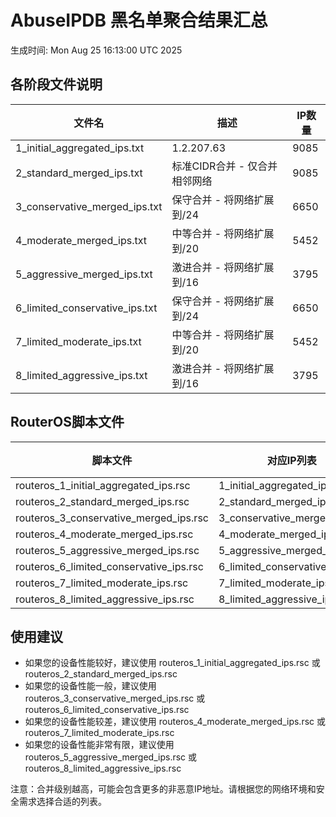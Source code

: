 # AbuseIPDB 黑名单聚合结果汇总
生成时间: Mon Aug 25 16:13:00 UTC 2025

## 各阶段文件说明

| 文件名 | 描述 | IP数量 |
|--------|------|--------|
| 1_initial_aggregated_ips.txt | 1.2.207.63 | 9085 |
| 2_standard_merged_ips.txt | 标准CIDR合并 - 仅合并相邻网络 | 9085 |
| 3_conservative_merged_ips.txt | 保守合并 - 将网络扩展到/24 | 6650 |
| 4_moderate_merged_ips.txt | 中等合并 - 将网络扩展到/20 | 5452 |
| 5_aggressive_merged_ips.txt | 激进合并 - 将网络扩展到/16 | 3795 |
| 6_limited_conservative_ips.txt | 保守合并 - 将网络扩展到/24 | 6650 |
| 7_limited_moderate_ips.txt | 中等合并 - 将网络扩展到/20 | 5452 |
| 8_limited_aggressive_ips.txt | 激进合并 - 将网络扩展到/16 | 3795 |

## RouterOS脚本文件

| 脚本文件 | 对应IP列表 | IP数量 |
|----------|------------|--------|
| routeros_1_initial_aggregated_ips.rsc | 1_initial_aggregated_ips.txt | 9085 |
| routeros_2_standard_merged_ips.rsc | 2_standard_merged_ips.txt | 9085 |
| routeros_3_conservative_merged_ips.rsc | 3_conservative_merged_ips.txt | 6650 |
| routeros_4_moderate_merged_ips.rsc | 4_moderate_merged_ips.txt | 5452 |
| routeros_5_aggressive_merged_ips.rsc | 5_aggressive_merged_ips.txt | 3795 |
| routeros_6_limited_conservative_ips.rsc | 6_limited_conservative_ips.txt | 6650 |
| routeros_7_limited_moderate_ips.rsc | 7_limited_moderate_ips.txt | 5452 |
| routeros_8_limited_aggressive_ips.rsc | 8_limited_aggressive_ips.txt | 3795 |

## 使用建议

- 如果您的设备性能较好，建议使用 routeros_1_initial_aggregated_ips.rsc 或 routeros_2_standard_merged_ips.rsc
- 如果您的设备性能一般，建议使用 routeros_3_conservative_merged_ips.rsc 或 routeros_6_limited_conservative_ips.rsc
- 如果您的设备性能较差，建议使用 routeros_4_moderate_merged_ips.rsc 或 routeros_7_limited_moderate_ips.rsc
- 如果您的设备性能非常有限，建议使用 routeros_5_aggressive_merged_ips.rsc 或 routeros_8_limited_aggressive_ips.rsc

注意：合并级别越高，可能会包含更多的非恶意IP地址。请根据您的网络环境和安全需求选择合适的列表。
